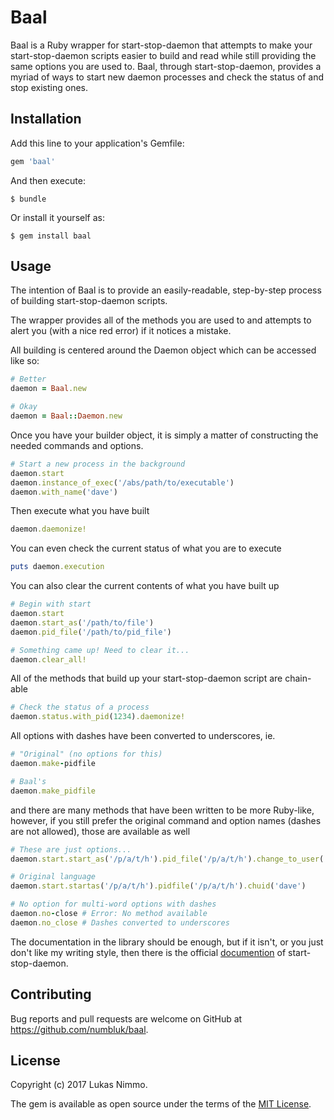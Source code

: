# Baal

Baal is a Ruby wrapper for start-stop-daemon that attempts to make your start-stop-daemon scripts easier to build and
read while still providing the same options you are used to. Baal, through start-stop-daemon, provides a myriad of ways
to start new daemon processes and check the status of and stop existing ones.

## Installation

Add this line to your application's Gemfile:

```ruby
gem 'baal'
```

And then execute:

    $ bundle

Or install it yourself as:

    $ gem install baal

## Usage

The intention of Baal is to provide an easily-readable, step-by-step process of building start-stop-daemon scripts.

The wrapper provides all of the methods you are used to and attempts to alert you (with a nice red error) if it notices
a mistake.

All building is centered around the Daemon object which can be accessed like so:

```ruby
# Better
daemon = Baal.new

# Okay
daemon = Baal::Daemon.new
```

Once you have your builder object, it is simply a matter of constructing the needed commands and options.

```ruby
# Start a new process in the background
daemon.start
daemon.instance_of_exec('/abs/path/to/executable')
daemon.with_name('dave')
```

Then execute what you have built

```ruby
daemon.daemonize!
```

You can even check the current status of what you are to execute

```ruby
puts daemon.execution
```

You can also clear the current contents of what you have built up

```ruby
# Begin with start
daemon.start
daemon.start_as('/path/to/file')
daemon.pid_file('/path/to/pid_file')

# Something came up! Need to clear it...
daemon.clear_all!
```


All of the methods that build up your start-stop-daemon script are chain-able

```ruby
# Check the status of a process
daemon.status.with_pid(1234).daemonize!
```

All options with dashes have been converted to underscores, ie.

```ruby
# "Original" (no options for this)
daemon.make-pidfile

# Baal's
daemon.make_pidfile
```
 
and there are many methods that have been written to be more Ruby-like, however, if you still prefer the original
command and option names (dashes are not allowed), those are available as well 

```ruby
# These are just options...
daemon.start.start_as('/p/a/t/h').pid_file('/p/a/t/h').change_to_user('dave')

# Original language
daemon.start.startas('/p/a/t/h').pidfile('/p/a/t/h').chuid('dave')

# No option for multi-word options with dashes
daemon.no-close # Error: No method available
daemon.no_close # Dashes converted to underscores
```

The documentation in the library should be enough, but if it isn't, or you just don't like my writing style, then there
is the official [documention](https://manpages.debian.org/jessie/dpkg/start-stop-daemon.8.en.html) of start-stop-daemon.

## Contributing

Bug reports and pull requests are welcome on GitHub at https://github.com/numbluk/baal.

## License

Copyright (c) 2017 Lukas Nimmo.

The gem is available as open source under the terms of the [MIT License](http://opensource.org/licenses/MIT).

